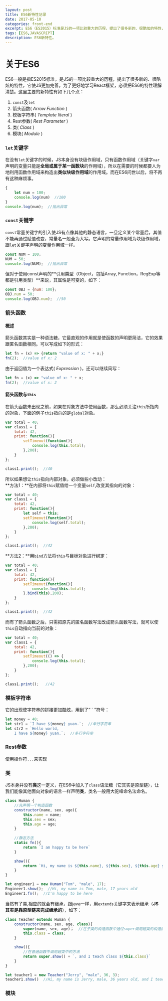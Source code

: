 ```yaml
---
layout: post
title: ES6新特性记录
date: 2017-05-10
categories: front-end
excerpt: ES6（ES2015）标准是JS的一项比较重大的历程，提出了很多新的、很酷炫的特性，它使JS更加完善。为了更好地学习React框架，必须把ES6的特性理解清楚。
tags: [ES6,JAVASCRIPT]
description: ES6新特性。
---
```

# 关于ES6
ES6一般是指ES2015标准，是JS的一项比较重大的历程，提出了很多新的、很酷炫的特性，它使JS更加完善。为了更好地学习React框架，必须把ES6的特性理解清楚。这里主要的新特性有如下几个点：
1. `const`及`let`
2. 箭头函数( *Arrow Function* )
3. 模板字符串( *Template literal* )
4. Rest参数( *Rest Parameter* )
5. 类( *Class* )
6. 模块( *Module* )

### `let`关键字
在没有`let`关键字的时候，JS本身没有块级作用域，只有函数作用域（关键字`var`声明的变量只能是**全局或属于某一函数块**的作用域），所以在需要的时候都要人为地利用函数作用域来构造出**类似块级作用域**的作用域。而在ES6问世以后，将不再有这种麻烦事。
```javascript
{
    let num = 100;
    console.log(num)  //100
}
console.log(num);  //抛出异常
```

### `const`关键字
`const`常量关键字的引入使JS有点像其他的静态语言，一旦定义某个常量后，其值不能再通过赋值改变，常量名一般全为大写。它声明的常量作用域为块级作用域，跟`let`关键字声明的变量作用域一样。
```javascript
const NUM = 100;
NUM = 50;
console.log(NUM);  //抛出异常
```
但对于使用const声明的**引用类型（Object，包括Array, Function，RegExp等都是引用类型）**来说，其属性是可变的，如下：
```javascript
const OBJ = {num: 100};
OBJ.num = 50;
console.log(OBJ.num);  //50
```

### 箭头函数
#### 概述
箭头函数其实是一种语法糖，它最直观的作用就是使函数的声明更简洁，它的效果跟匿名函数相同。可以写成如下的形式：
```javascript
let fn = (x) => {return "value of x: " + x;}
fn(2);  //value of x: 2
```
由于返回值为一个表达式( *Expression* )，还可以继续简写：
```javascript
let fn = (x) => "value of x: " + x;
fn(2);  //value of x: 2
```

#### 箭头函数与`this`
在箭头函数未出现之前，如果在对象方法中使用函数，那么必须关注`this`所指向的对象，下面的例子`this`指向的是`global`对象。
```javascript
var total = 40;
var class1 = {
    total: 42,
    print: function(){
        setTimeout(function(){
            console.log(this.total);
        },200);
    }
};

class1.print();  //40
```
所以如果想让`this`指向内部对象，必须做些小改动：<br/>
**方法1：**在内部将`this`赋值给一个变量`self`,改变其指向的对象：
```javascript
var total = 40;
var class1 = {
    total: 42,
    print: function(){
        let self = this;
        setTimeout(function(){
            console.log(self.total);
        },200);
    }
};

class1.print();  //42
```
**方法2：**用`bind`方法将`this`与目标对象进行绑定：
```javascript
var total = 40;
var class1 = {
    total: 42,
    print: function(){
        setTimeout(function(){
            console.log(this.total);
        }.bind(this),200);
    }
};

class1.print();  //42
```
而有了箭头函数之后，只需把原先的匿名函数写法改成箭头函数写法，就可以使`this`自动指向当前的对象：
```javascript
var total = 40;
var class1 = {
    total: 42,
    print: function(){
        setTimeout(() => {
            console.log(this.total);
        },200);
    }
};

class1.print();   //42
```

### 模板字符串
它的出现使字符串的拼接更加酷炫，用到了“ \` ”符号：
```javascript
let money = 40;
let str1 = `I have ${money} yuan.`;  //单行字符串
let str2 = `Hello world,
    I have ${money} yuan.`;  //多行字符串
```

### Rest参数
使用操作符`...`来实现

### 类
JS本身并没有**类**这一定义，在ES6中加入了`class`语法糖（它其实是原型链），让我们能像其他面向对象的语言一样声明**类**，类名一般用大驼峰命名法命名。
```javascript
class Human {
    //先声明一个构造函数
    constructor(name, sex, age){
        this.name = name;
        this.sex = sex;
        this.age = age;
    }
    
    //静态方法
    static fn(){
        return `I am happy to be here`
    }

    show(){
        return `Hi, my name is ${this.name}, ${this.sex}, ${this.age} years old`
    }
}

let engineer1 = new Human("Tom", "male", 17);
Engineer1.show();  //Hi, my name is Tom, male, 17 years old
Engineer1.fn();  //I'm happy to be here
```
当然有了类,相应的就会有继承，跟java一样，用`extends`关键字来表示继承（**JS其实是靠原型链来完成继承的**），如下：
```javascript
class Teacher extends Human {
    constructor(name, sex, age, class){
        super(name, sex, age)；  //在子类的构造函数中通过super调用超类的构造函数
        this.class = class;
    }

    show(){
        //在普通函数中调用超类中的方法
        return super.show() + `, and I teach class ${this.class}`  
    }
}

let teacher1 = new Teacher("Jerry", "male", 36, 3);
teacher1.show()  //Hi, my name is Jerry, male, 36 years old, and I teach class 3
```

### 模块






